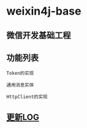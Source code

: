 weixin4j-base
=============

微信开发基础工程
--------------

功能列表
-------

`Token的实现`

`通用消息实体`

`HttpClient的实现`

[更新LOG](./CHANGE.md)
---------------------
